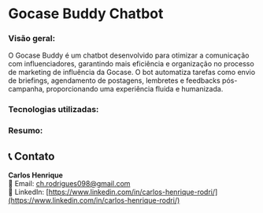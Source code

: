 # Gocase Buddy Chatbot
### Visão geral:

O Gocase Buddy é um chatbot desenvolvido para otimizar a comunicação com influenciadores, garantindo mais eficiência e organização no processo de marketing de influência da Gocase. O bot automatiza tarefas como envio de briefings, agendamento de postagens, lembretes e feedbacks pós-campanha, proporcionando uma experiência fluida e humanizada.

### Tecnologias utilizadas:

### Resumo:

## 📞 Contato

**Carlos Henrique**  
📧 Email: [ch.rodrigues098@gmail.com](ch.rodrigues098@gmail.com)  
🔗 LinkedIn: [https://www.linkedin.com/in/carlos-henrique-rodri/](https://www.linkedin.com/in/carlos-henrique-rodri/)
